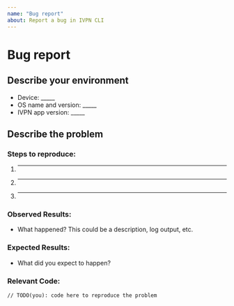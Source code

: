 ```yaml
---
name: "Bug report"
about: Report a bug in IVPN CLI
---
```


# Bug report

## Describe your environment

* Device: _____  
* OS name and version: _____  
* IVPN app version: _____  

## Describe the problem

### Steps to reproduce:

1. _____
2. _____
3. _____

### Observed Results:

* What happened? This could be a description, log output, etc.  

### Expected Results:

* What did you expect to happen?  

### Relevant Code:

```
// TODO(you): code here to reproduce the problem
```
